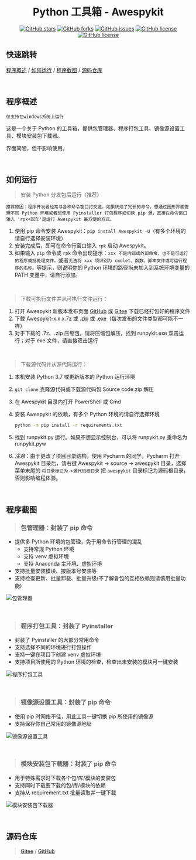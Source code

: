 <div align="center"><h1>
Python 工具箱 - Awespykit
</h1></div>

<div align="center">

[![GitHub stars](https://img.shields.io/github/stars/hrpzcf/AwesomePyKit?label=Stars&logo=github)](https://github.com/hrpzcf/AwesomePyKit/stargazers)
[![GitHub forks](https://img.shields.io/github/forks/hrpzcf/AwesomePyKit?label=Forks&logo=github)](https://github.com/hrpzcf/AwesomePyKit/network)
[![GitHub issues](https://img.shields.io/github/issues/hrpzcf/AwesomePyKit?label=Issues&logo=github)](https://github.com/hrpzcf/AwesomePyKit/issues)
[![GitHub license](https://img.shields.io/github/license/hrpzcf/AwesomePyKit?color=red&label=License)](https://github.com/hrpzcf/AwesomePyKit/blob/main/LICENSE)
[![GitHub license](https://img.shields.io/github/v/release/hrpzcf/AwesomePyKit?label=Release&logo=github)](https://github.com/hrpzcf/AwesomePyKit/releases)

</div>

## 快速跳转

[程序概述](#程序概述) / [如何运行](#如何运行) / [程序截图](#程序截图) / [源码仓库](#源码仓库)

<br />

## 程序概述

`仅支持在windows系统上运行`

这是一个关于 Python 的工具箱，提供包管理器、程序打包工具、镜像源设置工具、模块安装包下载器。

界面简陋，但不影响使用。

<br />

## 如何运行

> 安装 Python 分发包后运行（推荐）

`推荐原因：程序开发者经常与各种命令窗口打交道，如果厌烦了冗长的命令，想通过图形界面管理不同 Python 环境或者想使用 Pyinstaller 打包程序或切换 pip 源，直接在命令窗口输入 'rpk+回车'是运行 Awespykit 最方便的方式。`
 
1. 使用 pip 命令安装 Awespykit：`pip install Awespykit -U`（有多个环境的请自行选择安装环境）
2. 安装完成后，即可在命令行窗口输入 `rpk` 启动 Awespykit。
3. 如果输入 `pip` 命令或 `rpk` 命令出现提示：`xxx 不是内部或外部命令，也不是可运行的程序或批处理文件。`或者`无法将 xxx 项识别为 cmdlet、函数、脚本文件或可运行程序的名称。`等提示，则说明你的 Python 环境的路径尚未加入到系统环境变量的 PATH 变量中，请自行添加。

<br/>

> 下载可执行文件并从可执行文件运行：

1. 打开 Awespykit 新版本发布页面 [GitHub](https://github.com/hrpzcf/AwesomePyKit/releases) 或 [Gitee](https://gitee.com/hrpzcf/AwesomePyKit/releases) 下载已经打包好的程序文件
2. 下载 Awespykit-x.x.x.7z 或 .zip 或 .exe（每次发布的文件类型都可能不一样）
3. 对于下载的 .7z、.zip 压缩包，请将压缩包解压，找到 runpykit.exe 双击运行；对于 exe 文件，请直接双击运行

<br />

> 下载源代码并从源代码运行：

1. 本机安装 Python 3.7 或更新版本的 Python 运行环境
2. `git clone` 克隆源代码或下载源代码包 Source code.zip 解压
3. 在 Awespykit 目录内打开 PowerShell 或 Cmd
4. 安装 Awespykit 的依赖，有多个 Python 环境的请自行选择环境

    ```cmd
    python -m pip install -r requirements.txt
    ```

5. 找到 runpykit.py 运行。如果不想显示控制台，可以将 runpykit.py 重命名为 runpykit.pyw
6. *注意*：由于更改了项目目录结构，使用 Pycharm 的同学，Pycharm 打开 Awespykit 目录后，请右键 Awespykit -> source -> awespykit 目录，选择菜单末尾的 `将目录标记为->源代码根目录` 把 `awespykit` 目录标记为源码根目录，否则影响编程体验。

<br />

## 程序截图

> ### 包管理器：封装了 pip 命令

- 提供多 Python 环境的包管理，免于用命令行管理的混乱
    + 支持常规 Python 环境
    + 支持 venv 虚拟环境
    + 支持 Anaconda 主环境、虚拟环境
- 支持批量安装模块、按版本号安装等
- 支持检查更新、批量卸载、批量升级(不了解各包的互相依赖则请慎用批量功能)

![包管理器](./images/PackageManager.png)

<br/>

> ### 程序打包工具：封装了 Pyinstaller

- 封装了 Pyinstaller 的大部分常用命令
- 支持选择不同的环境进行打包操作
- 支持一键在项目下创建 venv 虚拟环境
- 支持项目所使用的 Python 环境的检查，检查出未安装的模块可一键安装

![程序打包工具](./images/PyinstallerTool.png)

<br/>

> ### 镜像源设置工具：封装了 pip 命令

- 使用 pip 时网络不佳，用此工具一键切换 pip 所使用的镜像源
- 支持保存你自己常用的镜像源地址

![镜像源设置工具](./images/IndexUrlTool.png)

<br/>

> ### 模块安装包下载器：封装了 pip 命令

- 用于特殊需求时下载各个包/库/模块的安装包
- 支持同时下载要下载的包/库/模块的依赖
- 支持从 requirement.txt 批量读取并一键下载

![模块安装包下载器](./images/PackageDownloader.png)

<br/>

## 源码仓库

> [Gitee](https://gitee.com/hrpzcf/AwesomePyKit) / [GitHub](https://github.com/hrpzcf/AwesomePyKit)
